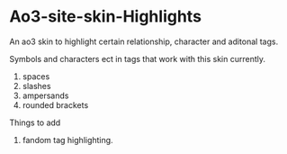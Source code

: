 # Ao3-site-skin-Highlights
An ao3 skin to highlight certain relationship, character and aditonal tags.

Symbols and characters ect in tags that work with this skin currently.

1. spaces
2. slashes
3. ampersands 
4. rounded brackets

Things to add

1. fandom tag highlighting.
